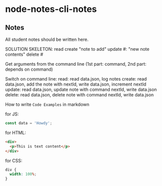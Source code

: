 # node-notes-cli-notes

## Notes

All student notes should be written here.

SOLUTION SKELETON:
read
create "note to add"
update #: "new note contents"
delete #

Get arguments from the command line (1st part: command, 2nd part: depends on command)

Switch on command line:
read: read data.json, log notes
create: read data.json, add the note with nextId, write data.json, increment nextId
update: read data.json, update note with command nextId, write data.json
delete: read data.json, delete note with command nextId, write data.json

How to write `Code Examples` in markdown

for JS:

```javascript
const data = 'Howdy';
```

for HTML:

```html
<div>
  <p>This is text content</p>
</div>
```

for CSS:

```css
div {
  width: 100%;
}
```
